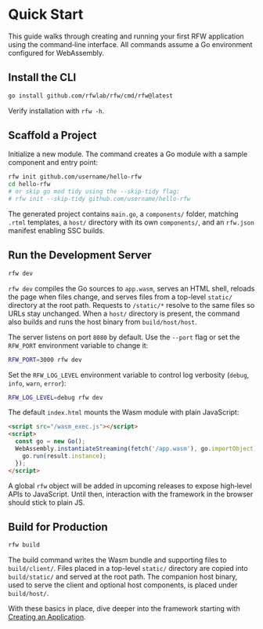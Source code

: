 # Quick Start

This guide walks through creating and running your first RFW application using the command‑line interface. All commands assume a Go environment configured for WebAssembly.

## Install the CLI

```bash
go install github.com/rfwlab/rfw/cmd/rfw@latest
```

Verify installation with `rfw -h`.

## Scaffold a Project

Initialize a new module. The command creates a Go module with a sample component and entry point:

```bash
rfw init github.com/username/hello-rfw
cd hello-rfw
# or skip go mod tidy using the --skip-tidy flag:
# rfw init --skip-tidy github.com/username/hello-rfw
```

The generated project contains `main.go`, a `components/` folder, matching `.rtml` templates, a `host/` directory with its own `components/`, and an `rfw.json` manifest enabling SSC builds.

## Run the Development Server

```bash
rfw dev
```

`rfw dev` compiles the Go sources to `app.wasm`, serves an HTML shell, reloads the page when files change, and serves files from a top-level `static/` directory at the root path. Requests to `/static/*` resolve to the same files so URLs stay unchanged. When a `host/` directory is present, the command also builds and runs the host binary from `build/host/host`.

The server listens on port `8080` by default. Use the `--port` flag or set the
`RFW_PORT` environment variable to change it:

```bash
RFW_PORT=3000 rfw dev
```

Set the `RFW_LOG_LEVEL` environment variable to control log verbosity
(`debug`, `info`, `warn`, `error`):

```bash
RFW_LOG_LEVEL=debug rfw dev
```

The default `index.html` mounts the Wasm module with plain JavaScript:

```html
<script src="/wasm_exec.js"></script>
<script>
  const go = new Go();
  WebAssembly.instantiateStreaming(fetch('/app.wasm'), go.importObject).then((result) => {
    go.run(result.instance);
  });
</script>
```

A global `rfw` object will be added in upcoming releases to expose high‑level APIs to JavaScript. Until then, interaction with the framework in the browser should stick to plain JS.

## Build for Production

```bash
rfw build
```

The build command writes the Wasm bundle and supporting files to `build/client/`. Files placed in a top-level `static/` directory are copied into `build/static/` and served at the root path.
The companion host binary, used to serve the client and optional host components, is placed under `build/host/`.

With these basics in place, dive deeper into the framework starting with [Creating an Application](../essentials/creating-application.md).

